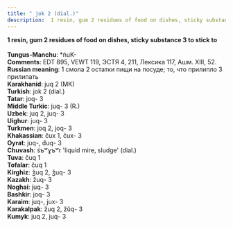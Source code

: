 ```yaml
---
title: " jok 2 (dial.)"
description:  1 resin, gum 2 residues of food on dishes, sticky substance 3 to stick to
---
```

<strong> 1 resin, gum 2 residues of food on dishes, sticky substance 3 to stick to</strong><br><br>
<strong>Tungus-Manchu</strong>:  *ńuK-<br>
<strong>Comments</strong>:  EDT 895, VEWT 119, ЭСТЯ 4, 211, Лексика 117, Ашм. XIII, 52.<br>
<strong>Russian meaning</strong>:  1 смола 2 остатки пищи на посуде; то, что прилипло 3 прилипать<br>
<strong>Karakhanid</strong>:  juq 2 (MK)<br>
<strong>Turkish</strong>:  jok 2 (dial.)<br>
<strong>Tatar</strong>:  joq- 3<br>
<strong>Middle Turkic</strong>:  juq- 3 (R.)<br>
<strong>Uzbek</strong>:  juq 2, juq- 3<br>
<strong>Uighur</strong>:  juq- 3<br>
<strong>Turkmen</strong>:  joq 2, joq- 3<br>
<strong>Khakassian</strong>:  čux 1, čux- 3<br>
<strong>Oyrat</strong>:  juq-, d́uq- 3<br>
<strong>Chuvash</strong>:  śъʷɣъʷr 'liquid mire, sludge' (dial.)<br>
<strong>Tuva</strong>:  čuq 1<br>
<strong>Tofalar</strong>:  čuq 1<br>
<strong>Kirghiz</strong>:  ǯuq 2, ǯuq- 3<br>
<strong>Kazakh</strong>:  žuq- 3<br>
<strong>Noghai</strong>:  juq- 3<br>
<strong>Bashkir</strong>:  joq- 3<br>
<strong>Karaim</strong>:  juq-, jux- 3<br>
<strong>Karakalpak</strong>:  žuq 2, žŭq- 3<br>
<strong>Kumyk</strong>:  juq 2, juq- 3<br>


